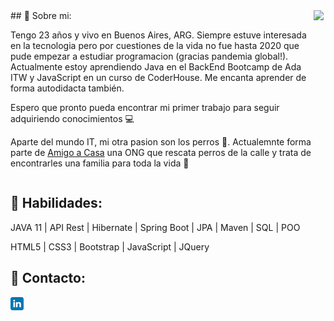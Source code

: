<div style="display: flex">
<div>
## 👩 Sobre mi:

Tengo 23 años y vivo en Buenos Aires, ARG. Siempre estuve interesada en la tecnologia pero por cuestiones de la vida no fue hasta 2020 que pude empezar a estudiar programacion (gracias pandemia global!). Actualmente estoy aprendiendo Java en el BackEnd Bootcamp de Ada ITW y JavaScript en un curso de CoderHouse. Me encanta aprender de forma autodidacta también.

Espero que pronto pueda encontrar mi primer trabajo para seguir adquiriendo conocimientos 💻

Aparte del mundo IT, mi otra pasion son los perros 🐶. Actualemnte forma parte de <a href="https://www.instagram.com/amigoacasa/">Amigo a Casa</a> una ONG que rescata perros de la calle y trata de encontrarles una familia para toda la vida 💖
</div>
<img src="https://user-images.githubusercontent.com/79877290/132925325-ead90a59-a25e-46e8-99d0-d35c695b8a07.png" style="width: 100px">
 
</div>



## 🔨 Habilidades:
JAVA 11 | API Rest | Hibernate | Spring Boot | JPA | Maven | SQL | POO

HTML5 | CSS3 | Bootstrap | JavaScript | JQuery

## 📲 Contacto:

<a href="https://www.linkedin.com/in/agustina-pecuch/">
  <img align="left" alt="Vedant Jajoo Linkdin" width="21px" src="https://raw.githubusercontent.com/edent/SuperTinyIcons/099dc12b59179d07d534069bc8551718f786d91a/images/svg/linkedin.svg" />
</a>




